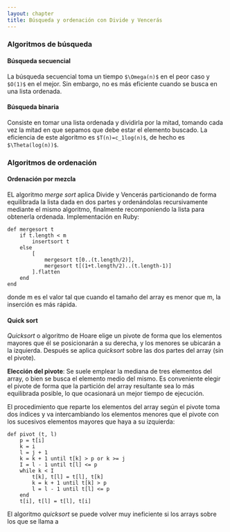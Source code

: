 ```yaml
---
layout: chapter
title: Búsqueda y ordenación con Divide y Vencerás
---
```


### Algoritmos de búsqueda

#### Búsqueda secuencial
La búsqueda secuencial toma un tiempo `$\Omega(n)$` en el peor caso y `$O(1)$` en el mejor. Sin embargo, no es más eficiente cuando se busca en una lista ordenada.

#### Búsqueda binaria
Consiste en tomar una lista ordenada y dividirla por la mitad, tomando cada vez la mitad en que sepamos que debe estar el elemento buscado. La eficiencia de este algoritmo es `$T(n)=c_1log(n)$`, de hecho es `$\Theta(log(n))$`.

### Algoritmos de ordenación

#### Ordenación por mezcla
EL algoritmo *merge sort* aplica Divide y Vencerás particionando de forma equilibrada la lista dada en dos partes y ordenándolas recursivamente mediante el mismo algoritmo, finalmente recomponiendo la lista para obtenerla ordenada. Implementación en Ruby:

    def mergesort t
        if t.length < m
            insertsort t
        else
            [
                mergesort t[0..(t.length/2)],
                mergesort t[(1+t.length/2)..(t.length-1)]
            ].flatten
        end
    end

donde m es el valor tal que cuando el tamaño del array es menor que m, la inserción es más rápida.

#### Quick sort

*Quicksort* o algoritmo de Hoare elige un pivote de forma que los elementos mayores que él se posicionarán a su derecha, y los menores se ubicarán a la izquierda. Después se aplica *quicksort* sobre las dos partes del array (sin el pivote).

**Elección del pivote**: Se suele emplear la mediana de tres elementos del array, o bien se busca el elemento medio del mismo. Es conveniente elegir el pivote de forma que la partición del array resultante sea lo más equilibrada posible, lo que ocasionará un mejor tiempo de ejecución.

El procedimiento que reparte los elementos del array según el pivote toma dos índices y va intercambiando los elementos menores que el pivote con los sucesivos elementos mayores que haya a su izquierda:

    def pivot (t, l)
        p = t[i]
        k = i
        l = j + 1
        k = k + 1 until t[k] > p or k >= j
        I = l - 1 until t[l] <= p
        while k < I
            t[k], t[l] = t[l], t[k]
            k = k + 1 until t[k] > p
            l = l - 1 until t[l] <= p
        end
        t[i], t[l] = t[l], t[i]

El algoritmo *quicksort* se puede volver muy ineficiente si los arrays sobre los que se llama a 